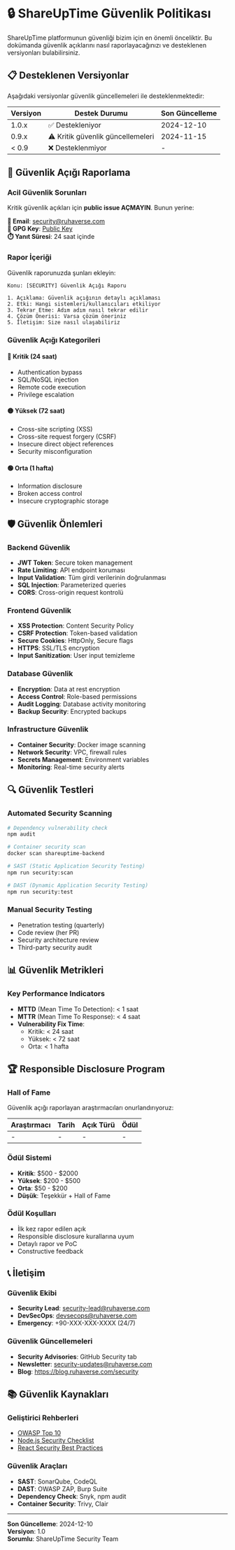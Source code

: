 # 🔒 ShareUpTime Güvenlik Politikası

ShareUpTime platformunun güvenliği bizim için en önemli önceliktir. Bu dokümanda güvenlik açıklarını nasıl raporlayacağınızı ve desteklenen versiyonları bulabilirsiniz.

## 📋 Desteklenen Versiyonlar

Aşağıdaki versiyonlar güvenlik güncellemeleri ile desteklenmektedir:

| Versiyon | Destek Durumu | Son Güncelleme |
| -------- | ------------- | -------------- |
| 1.0.x    | ✅ Destekleniyor | 2024-12-10 |
| 0.9.x    | ⚠️ Kritik güvenlik güncellemeleri | 2024-11-15 |
| < 0.9    | ❌ Desteklenmiyor | - |

## 🚨 Güvenlik Açığı Raporlama

### Acil Güvenlik Sorunları
Kritik güvenlik açıkları için **public issue AÇMAYIN**. Bunun yerine:

**📧 Email**: security@ruhaverse.com  
**🔐 GPG Key**: [Public Key](./security/pgp-public-key.asc)  
**⏱️ Yanıt Süresi**: 24 saat içinde  

### Rapor İçeriği
Güvenlik raporunuzda şunları ekleyin:

```
Konu: [SECURITY] Güvenlik Açığı Raporu

1. Açıklama: Güvenlik açığının detaylı açıklaması
2. Etki: Hangi sistemleri/kullanıcıları etkiliyor
3. Tekrar Etme: Adım adım nasıl tekrar edilir
4. Çözüm Önerisi: Varsa çözüm öneriniz
5. İletişim: Size nasıl ulaşabiliriz
```

### Güvenlik Açığı Kategorileri

#### 🔴 Kritik (24 saat)
- Authentication bypass
- SQL/NoSQL injection
- Remote code execution
- Privilege escalation

#### 🟡 Yüksek (72 saat)
- Cross-site scripting (XSS)
- Cross-site request forgery (CSRF)
- Insecure direct object references
- Security misconfiguration

#### 🟢 Orta (1 hafta)
- Information disclosure
- Broken access control
- Insecure cryptographic storage

## 🛡️ Güvenlik Önlemleri

### Backend Güvenlik
- **JWT Token**: Secure token management
- **Rate Limiting**: API endpoint koruması
- **Input Validation**: Tüm girdi verilerinin doğrulanması
- **SQL Injection**: Parameterized queries
- **CORS**: Cross-origin request kontrolü

### Frontend Güvenlik
- **XSS Protection**: Content Security Policy
- **CSRF Protection**: Token-based validation
- **Secure Cookies**: HttpOnly, Secure flags
- **HTTPS**: SSL/TLS encryption
- **Input Sanitization**: User input temizleme

### Database Güvenlik
- **Encryption**: Data at rest encryption
- **Access Control**: Role-based permissions
- **Audit Logging**: Database activity monitoring
- **Backup Security**: Encrypted backups

### Infrastructure Güvenlik
- **Container Security**: Docker image scanning
- **Network Security**: VPC, firewall rules
- **Secrets Management**: Environment variables
- **Monitoring**: Real-time security alerts

## 🔍 Güvenlik Testleri

### Automated Security Scanning
```bash
# Dependency vulnerability check
npm audit

# Container security scan
docker scan shareuptime-backend

# SAST (Static Application Security Testing)
npm run security:scan

# DAST (Dynamic Application Security Testing)
npm run security:test
```

### Manual Security Testing
- Penetration testing (quarterly)
- Code review (her PR)
- Security architecture review
- Third-party security audit

## 📊 Güvenlik Metrikleri

### Key Performance Indicators
- **MTTD** (Mean Time To Detection): < 1 saat
- **MTTR** (Mean Time To Response): < 4 saat
- **Vulnerability Fix Time**: 
  - Kritik: < 24 saat
  - Yüksek: < 72 saat
  - Orta: < 1 hafta

## 🏆 Responsible Disclosure Program

### Hall of Fame
Güvenlik açığı raporlayan araştırmacıları onurlandırıyoruz:

| Araştırmacı | Tarih | Açık Türü | Ödül |
|-------------|-------|-----------|------|
| - | - | - | - |

### Ödül Sistemi
- **Kritik**: $500 - $2000
- **Yüksek**: $200 - $500
- **Orta**: $50 - $200
- **Düşük**: Teşekkür + Hall of Fame

### Ödül Koşulları
- İlk kez rapor edilen açık
- Responsible disclosure kurallarına uyum
- Detaylı rapor ve PoC
- Constructive feedback

## 📞 İletişim

### Güvenlik Ekibi
- **Security Lead**: security-lead@ruhaverse.com
- **DevSecOps**: devsecops@ruhaverse.com
- **Emergency**: +90-XXX-XXX-XXXX (24/7)

### Güvenlik Güncellemeleri
- **Security Advisories**: GitHub Security tab
- **Newsletter**: security-updates@ruhaverse.com
- **Blog**: https://blog.ruhaverse.com/security

## 📚 Güvenlik Kaynakları

### Geliştirici Rehberleri
- [OWASP Top 10](https://owasp.org/www-project-top-ten/)
- [Node.js Security Checklist](https://blog.risingstack.com/node-js-security-checklist/)
- [React Security Best Practices](https://snyk.io/blog/10-react-security-best-practices/)

### Güvenlik Araçları
- **SAST**: SonarQube, CodeQL
- **DAST**: OWASP ZAP, Burp Suite
- **Dependency Check**: Snyk, npm audit
- **Container Security**: Trivy, Clair

---

**Son Güncelleme**: 2024-12-10  
**Versiyon**: 1.0  
**Sorumlu**: ShareUpTime Security Team
